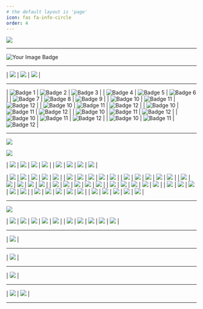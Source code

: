 ```yaml
---
# the default layout is 'page'
icon: fas fa-info-circle
order: 4
---
```



![](https://github.com/umutsaglam/umutsaglam.github.io/blob/main/images/thm.webp?raw=true)

---

<img src="https://tryhackme-badges.s3.amazonaws.com/solidsec.png" alt="Your Image Badge" />

---

| ![](https://github.com/umutsaglam/umutsaglam.github.io/blob/main/images/sertifika/THM-VVLGVZGNXK.webp?raw=true) | ![](https://github.com/umutsaglam/umutsaglam.github.io/blob/main/images/sertifika/THM-KM78V0PLNA.webp?raw=true) | ![](https://github.com/umutsaglam/umutsaglam.github.io/blob/main/images/sertifika/THM-ACWNTUM8VV.webp?raw=true) |

---

| ![Badge 1](https://assets.tryhackme.com/room-badges/38885e6e4a7ffb23ab9fe5bd2f47f744.png) | ![Badge 2](https://assets.tryhackme.com/room-badges/25dddd71a8d2182d75b2388e0d56fc19.png) | ![Badge 3](https://assets.tryhackme.com/room-badges/4dba45f730428983873a0e37676b34a6.png) |
| ![Badge 4](https://assets.tryhackme.com/room-badges/970a4f7e4bccb67d7f20afe7fecf55d3.png) | ![Badge 5](https://assets.tryhackme.com/room-badges/673e7218f98e4b30568743d6538d9ebd.png) | ![Badge 6](https://assets.tryhackme.com/room-badges/fce1abb9775486d4f1d0af1dc785bba0.png) |
| ![Badge 7](https://assets.tryhackme.com/room-badges/24df75a720abb7ed7609dc622b2ab52e.png) | ![Badge 8](https://assets.tryhackme.com/room-badges/abe06b460c270817279cff41be79d16c.png) | ![Badge 9](https://assets.tryhackme.com/room-badges/a6bb243b0f4f8f797f254cb34783d451.png) |
| ![Badge 10](https://assets.tryhackme.com/room-badges/6adb171eafdaad4516db095099dbe33e.png) | ![Badge 11](https://assets.tryhackme.com/room-badges/d5a4f019864860da7d03bdb7edfdf893.png) | ![Badge 12](https://assets.tryhackme.com/room-badges/e3670d1efbbba8fd708d89790615ffd3.png) |
| ![Badge 10](https://assets.tryhackme.com/room-badges/0d0e9283d432f0b3ba666240105c1761.png) | ![Badge 11](https://assets.tryhackme.com/room-badges/14c56aec21eea2c02b3a18cce9f22e31.png) | ![Badge 12](https://assets.tryhackme.com/room-badges/223f3c310f496717d8fe078bdc54a5d3.png) |
| ![Badge 10](https://assets.tryhackme.com/room-badges/4b61f7890c295d78679b0c4264d1a4b9.png) | ![Badge 11](https://assets.tryhackme.com/room-badges/0702c69628a91d8ae7e211a09c8e94bb.png) | ![Badge 12](https://assets.tryhackme.com/room-badges/19634c0a3fc24c5507d78714782f9a36.png) |
| ![Badge 10](https://assets.tryhackme.com/room-badges/295c0672ac72a57c10a9af38364a5347.png) | ![Badge 11](https://assets.tryhackme.com/room-badges/ac7f4cdf783b0912f03fffb5d6427e41.png) | ![Badge 12](https://assets.tryhackme.com/room-badges/3bcee6dbefdcff6dbdef34bde1497e23.png) |
| ![Badge 10](https://assets.tryhackme.com/room-badges/38b0f65b5b1caa3c462774a05810fea2.png) | ![Badge 11](https://assets.tryhackme.com/room-badges/a0029f9d5d8d6c4df23a9079ef851b5f.png) | ![Badge 12](https://assets.tryhackme.com/room-badges/aa0f5cdf1c78d9d06d557b3ed2996930.png) |
| ![Badge 10](https://assets.tryhackme.com/room-badges/c19ad77f2e21b9fb12122a355b80a41e.png) | ![Badge 11](https://assets.tryhackme.com/room-badges/6d58406529f15a2ee36881faac06e9ea.png) | ![Badge 12](https://assets.tryhackme.com/room-badges/3cbab4253a3f89f6aec118168ac64e8e.png) |


---

![](https://github.com/umutsaglam/umutsaglam.github.io/blob/main/images/hackviser.webp?raw=true)

![](https://github.com/umutsaglam/umutsaglam.github.io/blob/main/images/qa.webp?raw=true)

| ![](https://github.com/umutsaglam/umutsaglam.github.io/blob/main/images/q1.webp?raw=true) | ![](https://github.com/umutsaglam/umutsaglam.github.io/blob/main/images/q2.webp?raw=true) | ![](https://github.com/umutsaglam/umutsaglam.github.io/blob/main/images/q3.webp?raw=true) | ![](https://github.com/umutsaglam/umutsaglam.github.io/blob/main/images/q4.webp?raw=true) |
| ![](https://github.com/umutsaglam/umutsaglam.github.io/blob/main/images/q5.webp?raw=true) | ![](https://github.com/umutsaglam/umutsaglam.github.io/blob/main/images/q6.webp?raw=true) | ![](https://github.com/umutsaglam/umutsaglam.github.io/blob/main/images/q7.webp?raw=true) | ![](https://github.com/umutsaglam/umutsaglam.github.io/blob/main/images/q8.webp?raw=true) |


| ![](https://github.com/umutsaglam/umutsaglam.github.io/blob/main/images/Screenshot_1.webp?raw=true) | ![](https://github.com/umutsaglam/umutsaglam.github.io/blob/main/images/Screenshot_2.webp?raw=true) | ![](https://github.com/umutsaglam/umutsaglam.github.io/blob/main/images/Screenshot_3.webp?raw=true) | ![](https://github.com/umutsaglam/umutsaglam.github.io/blob/main/images/Screenshot_4.webp?raw=true) | ![](https://github.com/umutsaglam/umutsaglam.github.io/blob/main/images/Screenshot_5.webp?raw=true) |
| ![](https://github.com/umutsaglam/umutsaglam.github.io/blob/main/images/Screenshot_6.webp?raw=true) | ![](https://github.com/umutsaglam/umutsaglam.github.io/blob/main/images/Screenshot_7.webp?raw=true) | ![](https://github.com/umutsaglam/umutsaglam.github.io/blob/main/images/Screenshot_8.webp?raw=true) | ![](https://github.com/umutsaglam/umutsaglam.github.io/blob/main/images/Screenshot_9.webp?raw=true) | ![](https://github.com/umutsaglam/umutsaglam.github.io/blob/main/images/Screenshot_10.webp?raw=true) |
| ![](https://github.com/umutsaglam/umutsaglam.github.io/blob/main/images/Screenshot_11.webp?raw=true) | ![](https://github.com/umutsaglam/umutsaglam.github.io/blob/main/images/Screenshot_12.webp?raw=true) | ![](https://github.com/umutsaglam/umutsaglam.github.io/blob/main/images/Screenshot_13.webp?raw=true) | ![](https://github.com/umutsaglam/umutsaglam.github.io/blob/main/images/Screenshot_14.webp?raw=true) | ![](https://github.com/umutsaglam/umutsaglam.github.io/blob/main/images/Screenshot_15.webp?raw=true) |
| ![](https://github.com/umutsaglam/umutsaglam.github.io/blob/main/images/Screenshot_16.webp?raw=true) | ![](https://github.com/umutsaglam/umutsaglam.github.io/blob/main/images/Screenshot_17.webp?raw=true) | ![](https://github.com/umutsaglam/umutsaglam.github.io/blob/main/images/Screenshot_18.webp?raw=true) | ![](https://github.com/umutsaglam/umutsaglam.github.io/blob/main/images/Screenshot_19.webp?raw=true) | ![](https://github.com/umutsaglam/umutsaglam.github.io/blob/main/images/Screenshot_20.webp?raw=true) |
| ![](https://github.com/umutsaglam/umutsaglam.github.io/blob/main/images/Screenshot_21.webp?raw=true) | ![](https://github.com/umutsaglam/umutsaglam.github.io/blob/main/images/Screenshot_22.webp?raw=true) | ![](https://github.com/umutsaglam/umutsaglam.github.io/blob/main/images/Screenshot_23.webp?raw=true) | ![](https://github.com/umutsaglam/umutsaglam.github.io/blob/main/images/Screenshot_24.webp?raw=true) | ![](https://github.com/umutsaglam/umutsaglam.github.io/blob/main/images/Screenshot_25.webp?raw=true) |
| ![](https://github.com/umutsaglam/umutsaglam.github.io/blob/main/images/Screenshot_26.webp?raw=true) | ![](https://github.com/umutsaglam/umutsaglam.github.io/blob/main/images/Screenshot_27.webp?raw=true) | ![](https://github.com/umutsaglam/umutsaglam.github.io/blob/main/images/Screenshot_28.webp?raw=true) | ![](https://github.com/umutsaglam/umutsaglam.github.io/blob/main/images/Screenshot_29.webp?raw=true) | ![](https://github.com/umutsaglam/umutsaglam.github.io/blob/main/images/Screenshot_30.webp?raw=true) |
| ![](https://github.com/umutsaglam/umutsaglam.github.io/blob/main/images/Screenshot_31.webp?raw=true) | ![](https://github.com/umutsaglam/umutsaglam.github.io/blob/main/images/Screenshot_32.webp?raw=true) | ![](https://github.com/umutsaglam/umutsaglam.github.io/blob/main/images/Screenshot_33.webp?raw=true) | ![](https://github.com/umutsaglam/umutsaglam.github.io/blob/main/images/Screenshot_34.webp?raw=true) | ![](https://github.com/umutsaglam/umutsaglam.github.io/blob/main/images/Screenshot_35.webp?raw=true) |
| ![](https://github.com/umutsaglam/umutsaglam.github.io/blob/main/images/Screenshot_36.webp?raw=true) | ![](https://github.com/umutsaglam/umutsaglam.github.io/blob/main/images/Screenshot_37.webp?raw=true) | ![](https://github.com/umutsaglam/umutsaglam.github.io/blob/main/images/Screenshot_38.webp?raw=true) | ![](https://github.com/umutsaglam/umutsaglam.github.io/blob/main/images/Screenshot_39.webp?raw=true) | ![](https://github.com/umutsaglam/umutsaglam.github.io/blob/main/images/Screenshot_40.webp?raw=true) |
| ![](https://github.com/umutsaglam/umutsaglam.github.io/blob/main/images/Screenshot_41.webp?raw=true) | ![](https://github.com/umutsaglam/umutsaglam.github.io/blob/main/images/Screenshot_42.webp?raw=true) | ![](https://github.com/umutsaglam/umutsaglam.github.io/blob/main/images/Screenshot_43.webp?raw=true) | ![](https://github.com/umutsaglam/umutsaglam.github.io/blob/main/images/Screenshot_44.webp?raw=true) | ![](https://github.com/umutsaglam/umutsaglam.github.io/blob/main/images/Screenshot_45.webp?raw=true) |

---

![](https://github.com/umutsaglam/umutsaglam.github.io/blob/main/images/htb.webp?raw=true)

| ![](https://github.com/umutsaglam/umutsaglam.github.io/blob/main/images/Screenshot_46.webp?raw=true) | ![](https://github.com/umutsaglam/umutsaglam.github.io/blob/main/images/Screenshot_47.webp?raw=true) | ![](https://github.com/umutsaglam/umutsaglam.github.io/blob/main/images/Screenshot_48.webp?raw=true) | ![](https://github.com/umutsaglam/umutsaglam.github.io/blob/main/images/Screenshot_49.webp?raw=true) | ![](https://github.com/umutsaglam/umutsaglam.github.io/blob/main/images/Screenshot_50.webp?raw=true) |
| ![](https://github.com/umutsaglam/umutsaglam.github.io/blob/main/images/Screenshot_51.webp?raw=true) | ![](https://github.com/umutsaglam/umutsaglam.github.io/blob/main/images/Screenshot_52.webp?raw=true) | ![](https://github.com/umutsaglam/umutsaglam.github.io/blob/main/images/Screenshot_53.webp?raw=true) | ![](https://github.com/umutsaglam/umutsaglam.github.io/blob/main/images/Screenshot_54.webp?raw=true) | ![](https://github.com/umutsaglam/umutsaglam.github.io/blob/main/images/Screenshot_55.webp?raw=true) |


---

| ![](https://github.com/umutsaglam/umutsaglam.github.io/blob/main/images/cyrar.png?raw=true) |


---

| ![](https://github.com/umutsaglam/umutsaglam.github.io/blob/main/images/sertifika/cybrary-cert-ethical-hacking_page-0001.webp?raw=true) |



---

| ![](https://github.com/umutsaglam/umutsaglam.github.io/blob/main/images/cisco.png?raw=true) |


---

| ![](https://github.com/umutsaglam/umutsaglam.github.io/blob/main/images/sertifika/Cyber_Threat_Management_Badge.webp?raw=true) | ![](https://github.com/umutsaglam/umutsaglam.github.io/blob/main/images/sertifika/Ethical_Hacker_Badge.webp?raw=true) |


---


